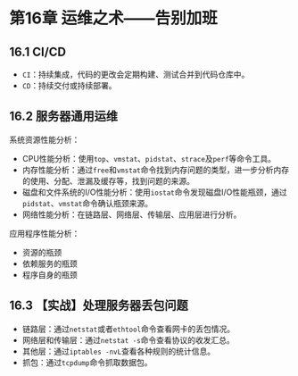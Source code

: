 # 第16章 运维之术——告别加班

## 16.1 CI/CD

- `CI`：持续集成，代码的更改会定期构建、测试合并到代码仓库中。
- `CD`：持续交付或持续部署。

## 16.2 服务器通用运维

系统资源性能分析：
- CPU性能分析：使用`top`、`vmstat`、`pidstat`、`strace`及`perf`等命令工具。
- 内存性能分析：通过`free`和`vmstat`命令找到内存问题的类型，进一步分析内存的使用、分配、泄漏及缓存等，找到问题的来源。
- 磁盘和文件系统的I/O性能分析：使用`iostat`命令发现磁盘I/O性能瓶颈，通过`pidstat`、`vmstat`命令确认瓶颈来源。
- 网络性能分析：在链路层、网络层、传输层、应用层进行分析。

应用程序性能分析：
- 资源的瓶颈
- 依赖服务的瓶颈
- 程序自身的瓶颈

## 16.3 【实战】处理服务器丢包问题

- 链路层：通过`netstat`或者`ethtool`命令查看网卡的丢包情况。
- 网络层和传输层：通过`netstat -s`命令查看协议的收发汇总。
- 其他层：通过`iptables -nvL`查看各种规则的统计信息。
- 抓包：通过`tcpdump`命令抓取数据包。
